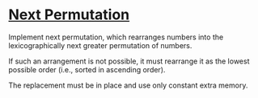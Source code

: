 # [Next Permutation](https://leetcode.com/problems/next-permutation/)

Implement next permutation, which rearranges numbers into the lexicographically next greater permutation of numbers.  

If such an arrangement is not possible, it must rearrange it as the lowest possible order (i.e., sorted in ascending order).  

The replacement must be in place and use only constant extra memory.  